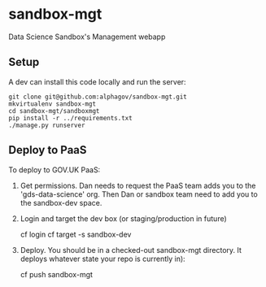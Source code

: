 # sandbox-mgt
Data Science Sandbox's Management webapp

## Setup

A dev can install this code locally and run the server:

    git clone git@github.com:alphagov/sandbox-mgt.git
    mkvirtualenv sandbox-mgt
    cd sandbox-mgt/sandboxmgt
    pip install -r ../requirements.txt
    ./manage.py runserver


## Deploy to PaaS

To deploy to GOV.UK PaaS:

1. Get permissions. Dan needs to request the PaaS team adds you to the 'gds-data-science' org. Then Dan or sandbox team need to add you to the sandbox-dev space.

2. Login and target the dev box (or staging/production in future)

    cf login
    cf target -s sandbox-dev

3. Deploy. You should be in a checked-out sandbox-mgt directory. It deploys whatever state your repo is currently in):

    cf push sandbox-mgt
